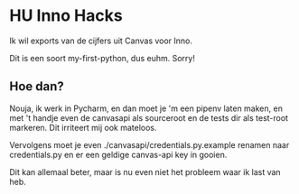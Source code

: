 # HU Inno Hacks

Ik wil exports van de cijfers uit Canvas voor Inno.

Dit is een soort my-first-python, dus euhm. Sorry!


## Hoe dan?

Nouja, ik werk in Pycharm, en dan moet je 'm een pipenv laten maken, en met 't handje even de canvasapi als sourceroot
en de tests dir als test-root markeren. Dit irriteert mij ook mateloos.

Vervolgens moet je even ./canvasapi/credentials.py.example renamen naar credentials.py en er een geldige canvas-api key 
in gooien.

Dit kan allemaal beter, maar is nu even niet het probleem waar ik last van heb.